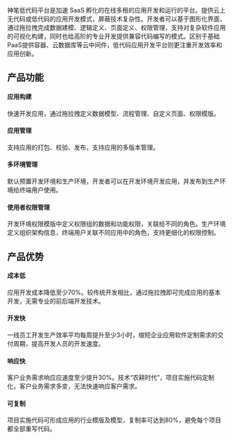 神笔低代码平台是加速 SaaS 孵化的在线多租的应用开发和运行的平台。提供云上无代码或低代码的应用开发模式，屏蔽技术复杂性。开发者可以基于图形化界面，通过拖拉拽完成数据建模、逻辑定义、页面定义、权限管理，支持对复杂软件应用的可视化构建，同时也给高阶的专业开发提供兼容代码编写的模式。区别于基础PaaS提供容器、云数据库等云中间件，低代码应用开发平台则更注重开发效率和应用创新。

## 产品功能

#### 应用构建

快速开发应用，通过拖拉拽定义数据模型、流程管理、自定义页面、权限模版。 

#### 应用管理

支持应用的打包、校验、发布，支持应用的多版本管理。

#### 多环境管理
默认预置开发环境和生产环境，开发者可以在开发环境开发应用，并发布到生产环境给终端用户使用。

####	使用者权限管理
开发环境权限模版中定义权限组的数据和功能权限，关联给不同的角色。生产环境定义组织架构信息，终端用户关联不同应用中的角色，支持更细化的权限控制。



## 产品优势                                                    
#### 成本低
应用开发成本降低至少70%。较传统开发相比，通过拖拉拽即可完成应用的基本开发，无需专业的前后端开发技术。                                                        

#### 开发快
一线员工开发生产效率平均每周提升至少3小时，缩短企业应用软件定制需求的交付周期，提高开发人员的开发速度。      

#### 响应快
客户业务需求响应应速度至少提升30%。技术“农耕时代”，项⽬实施代码定制化，客户业务需求多变，无法快速响应客户需求。

#### 可复制
项目实施代码可形成应用的行业模版及模型，复制率可达到80%，避免每个项目都全部重写代码。